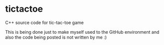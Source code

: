 # tictactoe
C++ source code for tic-tac-toe game

This is being done just to make myself used to the GitHub environment and also the code being posted is not written by me :)
